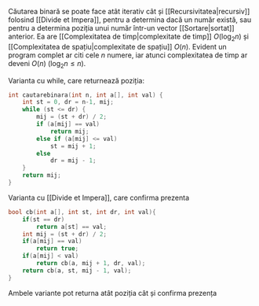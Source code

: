 Căutarea binară se poate face atât iterativ cât și [[Recursivitatea|recursiv]] folosind [[Divide et Impera]], pentru a determina dacă un număr există, sau pentru a determina poziția unui număr într-un vector [[Sortare|sortat]] anterior. Ea are [[Complexitatea de timp|complexitate de timp]] $O(\log_2 n )$ și [[Complexitatea de spațiu|complexitate de spațiu]] $O(n)$. Evident un program complet ar citi cele $n$ numere, iar atunci complexitatea de timp ar deveni $O(n)$ ($\log_2n\leq n$).

Varianta cu while, care returnează poziția:

```cpp
int cautarebinara(int n, int a[], int val) {
    int st = 0, dr = n-1, mij;
    while (st <= dr) {
        mij = (st + dr) / 2;
        if (a[mij] == val)
            return mij;
        else if (a[mij] <= val)
            st = mij + 1;
        else
            dr = mij - 1;
    }
    return mij;
}
```

Varianta cu [[Divide et Impera]], care confirma prezenta
```cpp 
bool cb(int a[], int st, int dr, int val){
    if(st == dr)
        return a[st] == val;
    int mij = (st + dr) / 2;
    if(a[mij] == val)
        return true;
    if(a[mij] < val)
        return cb(a, mij + 1, dr, val);
    return cb(a, st, mij - 1, val);
}
```
 Ambele variante pot returna atât poziția cât și confirma prezența
